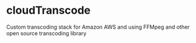 cloudTranscode
==============

Custom transcoding stack for Amazon AWS and using FFMpeg and other open source transcoding library
